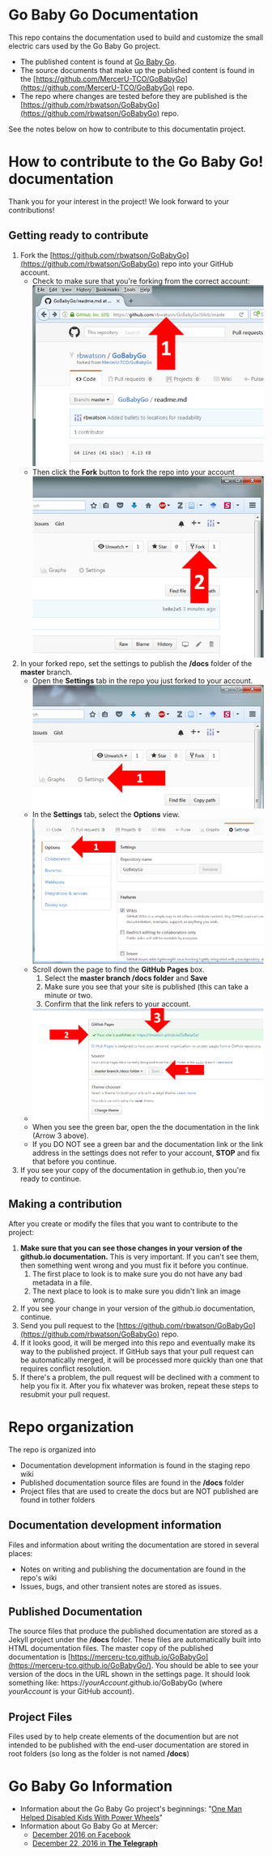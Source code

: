 # Go Baby Go Documentation

This repo contains the documentation used to build and customize the small electric cars used by the Go Baby Go project.

* The published content is found at [Go Baby Go](https://merceru-tco.github.io/GoBabyGo/).<br>
* The source documents that make up the published content is found in the [https://github.com/MercerU-TCO/GoBabyGo](https://github.com/MercerU-TCO/GoBabyGo) repo.<br>
* The repo where changes are tested before they are published is the [https://github.com/rbwatson/GoBabyGo](https://github.com/rbwatson/GoBabyGo) repo.

See the notes below on how to contribute to this documentatin project.

# How to contribute to the Go Baby Go! documentation

Thank you for your interest in the project! We look forward to your contributions!

## Getting ready to contribute

1. Fork the [https://github.com/rbwatson/GoBabyGo](https://github.com/rbwatson/GoBabyGo) repo into your GitHub account.
	* Check to make sure that you're forking from the correct account:<br>
![GitHub account to fork](/contribute/images/contribute_rbwatson.png)
	* Then click the **Fork** button to fork the repo into your account<br>
![GitHub account to fork](/contribute/images/contribute_fork.png)
1. In your forked repo, set the settings to publish the **/docs** folder of the **master** branch. 
	* Open the **Settings** tab in the repo you just forked to your account.<br>
![GitHub account to fork](/contribute/images/contribute_settings.png)
	* In the **Settings** tab, select the **Options** view.<br>
![GitHub account to fork](/contribute/images/contribute_options.png)
	* Scroll down the page to find the **GitHub Pages** box.
		1. Select the **master branch /docs folder** and **Save**
		2. Make sure you see that your site is published (this can take a minute or two.
		3. Confirm that the link refers to your account.
	* ![GitHub account to fork](/contribute/images/contribute_pages.png)
    * When you see the green bar, open the the documentation in the link (Arrow 3 above).
    * If you DO NOT see a green bar and the documentation link or the link address in the settings does not refer to your account, **STOP**  and fix that before you continue.
1. If you see your copy of the documentation in gethub.io, then you're ready to continue.

## Making a contribution

After you create or modify the files that you want to contribute to the project:

1. **Make sure that you can see those changes in your version of the github.io documentation.** This is very important. If you can't see them, then something went wrong and you must fix it before you continue.
    1. The first place to look is to make sure you do not have any bad metadata in a file.
    1. The next place to look is to make sure you didn't link an image wrong.
1. If you see your change in your version of the github.io documentation, continue.
1. Send you pull request to the [https://github.com/rbwatson/GoBabyGo](https://github.com/rbwatson/GoBabyGo) repo.
1. If it looks good, it will be merged into this repo and eventually make its way to the published project. If GitHub says that your pull request can be automatically merged, it will be processed more quickly than one that requires conflict resolution.
1. If there's a problem, the pull request will be declined with a comment to help you fix it. After you fix whatever was broken, repeat these steps to resubmit your pull request.

# Repo organization

The repo is organized into

* Documentation development information is found in the staging repo wiki
* Published documentation source files are found in the **/docs** folder
* Project files that are used to create the docs but are NOT published are found in tother folders

## Documentation development information

Files and information about writing the documentation are stored in several places:

- Notes on writing and publishing the documentation are found in the repo's wiki
- Issues, bugs, and other transient notes are stored as issues.

## Published Documentation

The source files that produce the published documentation are stored as a Jekyll project under the **/docs** folder. These files are automatically built into HTML documentation files. The master copy of the published documentation is [https://merceru-tco.github.io/GoBabyGo](https://merceru-tco.github.io/GoBabyGo/). You should be able to see your version of the docs in the URL shown in the settings page. It should look something like: https://_yourAccount_.github.io/GoBabyGo (where _yourAccount_ is your GitHub account).

## Project Files

Files used by to help create elements of the documention but are not intended to be published with the end-user documentation are stored in root folders (so long as the folder is not named **/docs**)

# Go Baby Go Information

* Information about the Go Baby Go project's beginnings: "[One Man Helped Disabled Kids With Power Wheels](https://www.youtube.com/watch?v=qcZtW18WgtE)"
* Information about Go Baby Go at Mercer: 
	- [December 2016 on Facebook](https://www.facebook.com/mercertc/posts/1166188856828602)
	- [December 22, 2016 in __The Telegraph__](http://www.macon.com/news/local/education/article122402574.html)
